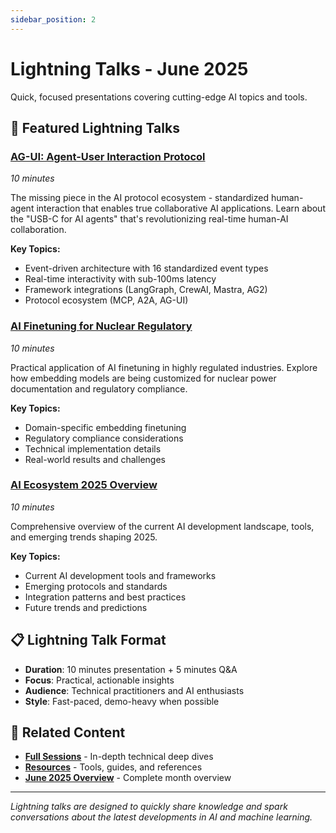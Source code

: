 ```yaml
---
sidebar_position: 2
---
```


# Lightning Talks - June 2025

Quick, focused presentations covering cutting-edge AI topics and tools.

## 🚀 **Featured Lightning Talks**

### **[AG-UI: Agent-User Interaction Protocol](./ag-ui-agent-user-interaction-protocol.md)**
*10 minutes*

The missing piece in the AI protocol ecosystem - standardized human-agent interaction that enables true collaborative AI applications. Learn about the "USB-C for AI agents" that's revolutionizing real-time human-AI collaboration.

**Key Topics:**
- Event-driven architecture with 16 standardized event types
- Real-time interactivity with sub-100ms latency
- Framework integrations (LangGraph, CrewAI, Mastra, AG2)
- Protocol ecosystem (MCP, A2A, AG-UI)

### **[AI Finetuning for Nuclear Regulatory](./ai-finetuning-nuclear-regulatory.md)**
*10 minutes*

Practical application of AI finetuning in highly regulated industries. Explore how embedding models are being customized for nuclear power documentation and regulatory compliance.

**Key Topics:**
- Domain-specific embedding finetuning
- Regulatory compliance considerations
- Technical implementation details
- Real-world results and challenges

### **[AI Ecosystem 2025 Overview](./ai-ecosystem-2025/)**
*10 minutes*

Comprehensive overview of the current AI development landscape, tools, and emerging trends shaping 2025.

**Key Topics:**
- Current AI development tools and frameworks
- Emerging protocols and standards
- Integration patterns and best practices
- Future trends and predictions

## 📋 **Lightning Talk Format**

- **Duration**: 10 minutes presentation + 5 minutes Q&A
- **Focus**: Practical, actionable insights
- **Audience**: Technical practitioners and AI enthusiasts
- **Style**: Fast-paced, demo-heavy when possible

## 🔗 **Related Content**

- **[Full Sessions](../full-sessions/)** - In-depth technical deep dives
- **[Resources](../resources/)** - Tools, guides, and references
- **[June 2025 Overview](../index.md)** - Complete month overview

---

*Lightning talks are designed to quickly share knowledge and spark conversations about the latest developments in AI and machine learning.*
